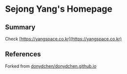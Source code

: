 # Sejong Yang's Homepage

## Summary

Check [https://yangspace.co.kr](https://yangspace.co.kr)

## References

Forked from [donydchen/donydchen.github.io](https://github.com/donydchen/donydchen.github.io)